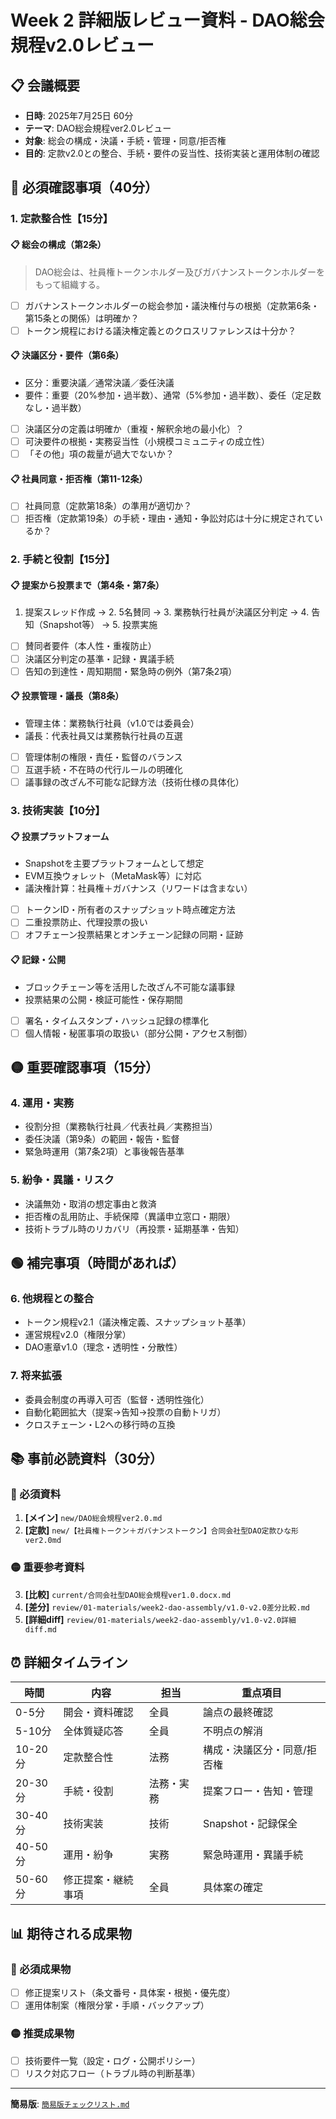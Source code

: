 # Week 2 詳細版レビュー資料 - DAO総会規程v2.0レビュー

## 📋 会議概要
- **日時**: 2025年7月25日 60分
- **テーマ**: DAO総会規程ver2.0レビュー
- **対象**: 総会の構成・決議・手続・管理・同意/拒否権
- **目的**: 定款v2.0との整合、手続・要件の妥当性、技術実装と運用体制の確認

## 🔴 必須確認事項（40分）

### 1. 定款整合性【15分】

#### 📋 総会の構成（第2条）
> DAO総会は、社員権トークンホルダー及びガバナンストークンホルダーをもって組織する。

- [ ] ガバナンストークンホルダーの総会参加・議決権付与の根拠（定款第6条・第15条との関係）は明確か？
- [ ] トークン規程における議決権定義とのクロスリファレンスは十分か？

#### 📋 決議区分・要件（第6条）
- 区分：重要決議／通常決議／委任決議
- 要件：重要（20%参加・過半数）、通常（5%参加・過半数）、委任（定足数なし・過半数）

- [ ] 決議区分の定義は明確か（重複・解釈余地の最小化）？
- [ ] 可決要件の根拠・実務妥当性（小規模コミュニティの成立性）
- [ ] 「その他」項の裁量が過大でないか？

#### 📋 社員同意・拒否権（第11-12条）
- [ ] 社員同意（定款第18条）の準用が適切か？
- [ ] 拒否権（定款第19条）の手続・理由・通知・争訟対応は十分に規定されているか？

### 2. 手続と役割【15分】

#### 📋 提案から投票まで（第4条・第7条）
1. 提案スレッド作成 → 2. 5名賛同 → 3. 業務執行社員が決議区分判定 → 4. 告知（Snapshot等） → 5. 投票実施

- [ ] 賛同者要件（本人性・重複防止）
- [ ] 決議区分判定の基準・記録・異議手続
- [ ] 告知の到達性・周知期間・緊急時の例外（第7条2項）

#### 📋 投票管理・議長（第8条）
- 管理主体：業務執行社員（v1.0では委員会）
- 議長：代表社員又は業務執行社員の互選

- [ ] 管理体制の権限・責任・監督のバランス
- [ ] 互選手続・不在時の代行ルールの明確化
- [ ] 議事録の改ざん不可能な記録方法（技術仕様の具体化）

### 3. 技術実装【10分】

#### 📋 投票プラットフォーム
- Snapshotを主要プラットフォームとして想定
- EVM互換ウォレット（MetaMask等）に対応
- 議決権計算：社員権＋ガバナンス（リワードは含まない）

- [ ] トークンID・所有者のスナップショット時点確定方法
- [ ] 二重投票防止、代理投票の扱い
- [ ] オフチェーン投票結果とオンチェーン記録の同期・証跡

#### 📋 記録・公開
- ブロックチェーン等を活用した改ざん不可能な議事録
- 投票結果の公開・検証可能性・保存期間

- [ ] 署名・タイムスタンプ・ハッシュ記録の標準化
- [ ] 個人情報・秘匿事項の取扱い（部分公開・アクセス制御）

## 🟡 重要確認事項（15分）

### 4. 運用・実務
- 役割分担（業務執行社員／代表社員／実務担当）
- 委任決議（第9条）の範囲・報告・監督
- 緊急時運用（第7条2項）と事後報告基準

### 5. 紛争・異議・リスク
- 決議無効・取消の想定事由と救済
- 拒否権の乱用防止、手続保障（異議申立窓口・期限）
- 技術トラブル時のリカバリ（再投票・延期基準・告知）

## 🟢 補完事項（時間があれば）

### 6. 他規程との整合
- トークン規程v2.1（議決権定義、スナップショット基準）
- 運営規程v2.0（権限分掌）
- DAO憲章v1.0（理念・透明性・分散性）

### 7. 将来拡張
- 委員会制度の再導入可否（監督・透明性強化）
- 自動化範囲拡大（提案→告知→投票の自動トリガ）
- クロスチェーン・L2への移行時の互換

## 📚 事前必読資料（30分）

### 🔴 必須資料
1. **[メイン]** `new/DAO総会規程ver2.0.md`
2. **[定款]** `new/【社員権トークン＋ガバナンストークン】合同会社型DAO定款ひな形ver2.0md`

### 🟡 重要参考資料
3. **[比較]** `current/合同会社型DAO総会規程ver1.0.docx.md`
4. **[差分]** `review/01-materials/week2-dao-assembly/v1.0-v2.0差分比較.md`
5. **[詳細diff]** `review/01-materials/week2-dao-assembly/v1.0-v2.0詳細diff.md`

## ⏰ 詳細タイムライン
| 時間 | 内容 | 担当 | 重点項目 |
|------|------|------|----------|
| 0-5分 | 開会・資料確認 | 全員 | 論点の最終確認 |
| 5-10分 | 全体質疑応答 | 全員 | 不明点の解消 |
| 10-20分 | 定款整合性 | 法務 | 構成・決議区分・同意/拒否権 |
| 20-30分 | 手続・役割 | 法務・実務 | 提案フロー・告知・管理 |
| 30-40分 | 技術実装 | 技術 | Snapshot・記録保全 |
| 40-50分 | 運用・紛争 | 実務 | 緊急時運用・異議手続 |
| 50-60分 | 修正提案・継続事項 | 全員 | 具体案の確定 |

## 📊 期待される成果物

### 🔴 必須成果物
- [ ] 修正提案リスト（条文番号・具体案・根拠・優先度）
- [ ] 運用体制案（権限分掌・手順・バックアップ）

### 🟡 推奨成果物
- [ ] 技術要件一覧（設定・ログ・公開ポリシー）
- [ ] リスク対応フロー（トラブル時の判断基準）

---
**簡易版**: [`簡易版チェックリスト.md`](./簡易版チェックリスト.md)

